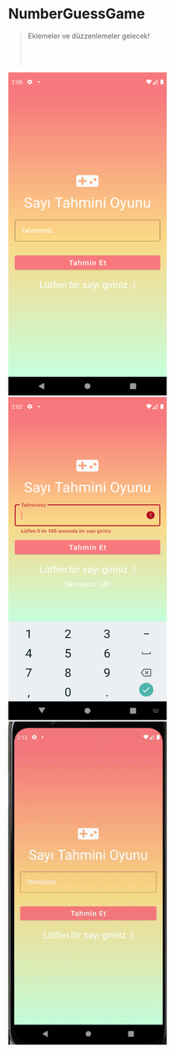 # NumberGuessGame

> Eklemeler ve düzzenlemeler gelecek!
<br><br>
<br><br>
<p>
<img src="docs/mockups/1.png"  width="320" height="650"> &nbsp;&nbsp;
<img src="docs/mockups/3.png" width="320" height="650"> &nbsp;&nbsp;
<img src="docs/mockups/gif.gif" width="320" height="650">
</p>
